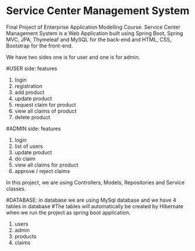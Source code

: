 # Service Center Management System
Final Project of Enterprise Application Modelling Course.
Service Center Management System is a Web Application built using Spring Boot, Spring MVC, JPA, Thymeleaf and MySQL for the back-end and HTML, CSS, Bootstrap for the front-end.

We have two sides one is for user and one is for admin.

#USER side:
features
1. login
2. registration
3. add product
4. update product
5. request claim for product
6. view all claims of product
7. delete product

#ADMIN side:
features
1. login
2. list of users
3. update product
4. do claim
5. view all claims for product
6. approve / reject claims

In this project, we are using Controllers, Models, Repositories and Service classes.

#DATABASE:
in database we are using MySql database and we have 4 tables in database
#The tables will automatically be created by Hibernate when we run the project as spring boot application.
1. users
2. admin
3. products
4. claims

